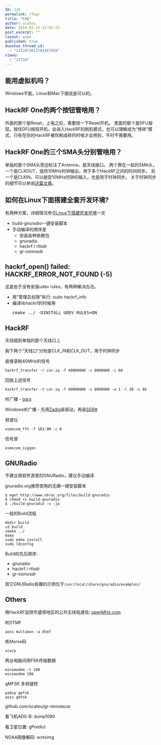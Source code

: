 ```yaml
---
ID: 219
permalink: /faq/
title: "FAQ"
author: scateu
date: 2014-03-13 13:01:23
post_excerpt: ""
layout: page
published: true
duoshuo_thread_id:
  - "1312073613704167459"
views:
  - "13734"
---
```

<h2>能用虚拟机吗？</h2>
Windows不能。Linux和Mac下据说是可以的。
<h2 id="hackrf-one的两个按钮管啥用">HackRF One的两个按钮管啥用？</h2>
外面的那个是Reset，上电之后，需要按一下Reset开机。
里面的那个是DFU按钮，按住DFU按钮开机，会进入HackRF的刷机模式，也可以理解成为”修砖”模式，只有在你的HackRF被你刷成砖的时候才会用到，平时不需要用。
<div id="wmd-preview-section-1354">
<h2 id="hackrf-one的三个sma头分别管啥用">HackRF One的三个SMA头分别管啥用？</h2>
单独的那个SMA头旁边标注了Antenna，是天线接口。
两个靠在一起的SMA头，一个是CLKOUT，提供10MHz时钟输出，用于多个HackRF之间的时间同步。
另一个是CLKIN，可以接受10MHz时钟的输入，也是用于时钟同步。
关于时钟同步的细节可以参阅<a href="http://www.hackrf.net/2014/03/hackrf-one-10mhz-clkout/">这篇文章</a>。
<h2>如何在Linux下面搭建全套开发环境?</h2>
有两种方案，详细情况参见<a title="Linux系统上搭建HackRF环境" href="http://www.hackrf.net/2013/12/linux%e7%b3%bb%e7%bb%9f%e4%b8%8a%e6%90%ad%e5%bb%bahackrf%e7%8e%af%e5%a2%83/">Linux下搭建开发环境</a>一文
<ul>
	<li>build-gnuradio一键安装脚本</li>
	<li>手动编译的顺序是
<ul>
	<li>安装各种依赖包</li>
	<li>gnuradio</li>
	<li>hackrf / rtlsdr</li>
	<li>gr-osmosdr</li>
</ul>
</li>
</ul>
</div>
<h2>hackrf_open() failed: HACKRF_ERROR_NOT_FOUND (-5)</h2>
这是由于没有安装udev rules，有两种解决办法。
<ul>
	<li>用"管理员权限"执行: sudo hackrf_info</li>
	<li>编译libhackrf的时候用
<pre class="lang:default decode:true">cmake ../ -DINSTALL_UDEV_RULES=ON</pre>
</li>
</ul>
<h2>HackRF</h2>
天线插到单独的那个天线口上

剩下两个"天线口"分别是CLK_IN和CLK_OUT，用于时钟同步

直接录制40MHz的信号
<pre><code>hackrf_transfer -r car.iq -f 40000000 -s 8000000 -i 60
</code></pre>
回放上述信号
<pre><code>hackrf_transfer -t car.iq -f 40000000 -s 8000000 -a 1 -l 30 -x 40
</code></pre>
听广播 - <a href="http://gqrx.dk">gqrx</a>

Windows听广播 - 先用<a href="http://sourceforge.net/projects/libwdi/files/zadig/">Zadig</a>装驱动，再装<a href="http://sdrsharp.com/downloads/sdr-nightly.zip">SDR# </a>

频谱仪
<pre><code>osmocom_fft -f 103.9M -c 0
</code></pre>
信号源
<pre><code>osmocom_siggen 
</code></pre>
<h2>GNURadio</h2>
不建议用软件源里的GNURadio，建议手动编译.

gnuradio.org推荐使用的无痛一键安装脚本
<pre><code>$ wget http://www.sbrac.org/files/build-gnuradio
$ chmod +x build-gnuradio
$ ./build-gnuradio -v -ja
</code></pre>
一般的Build流程
<pre><code>mkdir build
cd build
cmake ../
make
sudo make install
sudo ldconfig
</code></pre>
Build的先后顺序:
<ul>
	<li>gnuradio</li>
	<li>hackrf / rtlsdr</li>
	<li>gr-osmosdr</li>
</ul>
其它GNURadio有趣的示例位于<code>/usr/local/share/gnuradio/examples/</code>
<h2>Others</h2>
用HackRF监控华盛顿地区的公共无线电通信: <a href="http://openmhz.com">openMHz.com</a>

听DTMF
<pre><code>aoss multimon -a dtmf
</code></pre>
练Morse码
<pre><code>xcwcp
</code></pre>
两台电脑间用FSK传输数据
<pre><code>minimodem -t 100 
minimodem 100
</code></pre>
gMFSK 多频键控
<pre><code>padsp gmfsk 
aoss gmfsk
</code></pre>
github.com/scateu/gr-remotecar

看飞机ADS-B: dump1090

看卫星位置: gPredict

NOAA图像解码: wxtoimg
